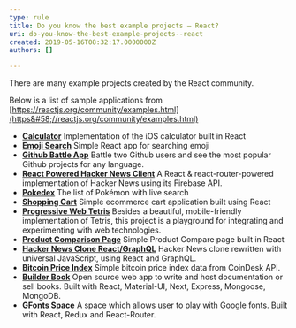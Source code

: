 ```yaml
---
type: rule
title: Do you know the best example projects – React?
uri: do-you-know-the-best-example-projects--react
created: 2019-05-16T08:32:17.0000000Z
authors: []

---
```


There are many example projects created by the React community.  

 
Below is a list of sample applications from [https://reactjs.org/community/examples.html](https&#58;//reactjs.org/community/examples.html)

- **[Calculator](https&#58;//github.com/ahfarmer/calculator)** Implementation of the iOS calculator built in React
- **[Emoji Search](https&#58;//github.com/ahfarmer/emoji-search)** Simple React app for searching emoji
- **[Github Battle App](https&#58;//tm.dev/react-course-project/)** Battle two Github users and see the most popular Github projects for any language.
- **[React Powered Hacker News Client](https&#58;//github.com/insin/react-hn)** A React & react-router-powered implementation of Hacker News using its Firebase API.
- **[Pokedex](https&#58;//github.com/alik0211/pokedex)** The list of Pokémon with live search
- **[Shopping Cart](https&#58;//github.com/jeffersonRibeiro/react-shopping-cart)** Simple ecommerce cart application built using React
- **[Progressive Web Tetris](https&#58;//github.com/skidding/flatris)** Besides a beautiful, mobile-friendly implementation of Tetris, this project is a playground for integrating and experimenting with web technologies.
- **[Product Comparison Page](https&#58;//github.com/Rhymond/product-compare-react)** Simple Product Compare page built in React
- **[Hacker News Clone React/GraphQL](https&#58;//github.com/clintonwoo/hackernews-react-graphql)** Hacker News clone rewritten with universal JavaScript, using React and GraphQL.
- **[Bitcoin Price Index](https&#58;//github.com/mrkjlchvz/bitcoin-price-index)** Simple bitcoin price index data from CoinDesk API.
- **[Builder Book](https&#58;//github.com/builderbook/builderbook)** Open source web app to write and host documentation or sell books. Built with React, Material-UI, Next, Express, Mongoose, MongoDB.
- **[GFonts Space](https&#58;//github.com/pankajladhar/GFontsSpace)** A space which allows user to play with Google fonts. Built with React, Redux and React-Router.
